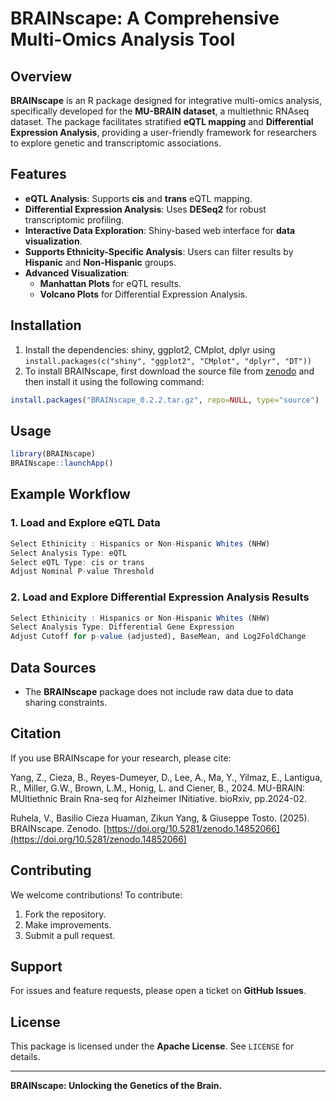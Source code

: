 # BRAINscape: A Comprehensive Multi-Omics Analysis Tool

## Overview

**BRAINscape** is an R package designed for integrative multi-omics analysis, specifically developed for the **MU-BRAIN dataset**, a multiethnic RNAseq dataset. The package facilitates stratified **eQTL mapping** and **Differential Expression Analysis**, providing a user-friendly framework for researchers to explore genetic and transcriptomic associations.

## Features

- **eQTL Analysis**: Supports **cis** and **trans** eQTL mapping.
- **Differential Expression Analysis**: Uses **DESeq2** for robust transcriptomic profiling.
- **Interactive Data Exploration**: Shiny-based web interface for **data visualization**.
- **Supports Ethnicity-Specific Analysis**: Users can filter results by **Hispanic** and **Non-Hispanic** groups.
- **Advanced Visualization**:
  - **Manhattan Plots** for eQTL results.
  - **Volcano Plots** for Differential Expression Analysis.

## Installation

1. Install the dependencies: shiny, ggplot2, CMplot, dplyr using `install.packages(c("shiny", "ggplot2", "CMplot", "dplyr", "DT"))`
2. To install BRAINscape, first download the source file from [zenodo](https://zenodo.org/records/14867779) and then install it using the following command:

```r
install.packages("BRAINscape_0.2.2.tar.gz", repo=NULL, type="source")
```

## Usage

```r
library(BRAINscape)
BRAINscape::launchApp()
```

## Example Workflow

### 1. Load and Explore eQTL Data

```r
Select Ethinicity : Hispanics or Non-Hispanic Whites (NHW)
Select Analysis Type: eQTL
Select eQTL Type: cis or trans
Adjust Nominal P-value Threshold
```

### 2. Load and Explore Differential Expression Analysis Results

```r
Select Ethinicity : Hispanics or Non-Hispanic Whites (NHW)
Select Analysis Type: Differential Gene Expression
Adjust Cutoff for p-value (adjusted), BaseMean, and Log2FoldChange
```

## Data Sources

- The **BRAINscape** package does not include raw data due to data sharing constraints.

## Citation

If you use BRAINscape for your research, please cite:

Yang, Z., Cieza, B., Reyes-Dumeyer, D., Lee, A., Ma, Y., Yilmaz, E., Lantigua, R., Miller, G.W., Brown, L.M., Honig, L. and Ciener, B., 2024. MU-BRAIN: MUltiethnic Brain Rna-seq for Alzheimer INitiative. bioRxiv, pp.2024-02.

Ruhela, V., Basilio Cieza Huaman, Zikun Yang, & Giuseppe Tosto. (2025). BRAINscape. Zenodo. [https://doi.org/10.5281/zenodo.14852066](https://doi.org/10.5281/zenodo.14852066)

## Contributing

We welcome contributions! To contribute:

1. Fork the repository.
2. Make improvements.
3. Submit a pull request.

## Support

For issues and feature requests, please open a ticket on **GitHub Issues**.

## License

This package is licensed under the **Apache License**. See `LICENSE` for details.

---

**BRAINscape: Unlocking the Genetics of the Brain.**
